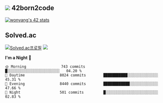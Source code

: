 
## <img src="https://img.shields.io/badge/-000000?style=flat&logo=42&logoColor=white"> 42born2code
<!--[![wonyang's 42 stats](https://badge42.vercel.app/api/v2/cl5nhe5b6007809kydha7ht42/stats?cursusId=21&coalitionId=88)](https://profile.intra.42.fr/users/wonyang)-->

[![wonyang's 42 stats](https://badge.mediaplus.ma/starryblue/wonyang?1337Badge=off&UM6P=off)](https://github.com/oakoudad/badge42)

## Solved.ac
[![Solved.ac프로필](http://mazassumnida.wtf/api/v2/generate_badge?boj=bennyws)](https://solved.ac/bennyws)
<a href="https://solved.ac/bennyws"><img src="http://mazandi.herokuapp.com/api?handle=bennyws&theme=cold"/></a>

<!--START_SECTION:waka-->
**I'm a Night 🦉** 

```text
🌞 Morning                743 commits         █░░░░░░░░░░░░░░░░░░░░░░░░   04.20 % 
🌆 Daytime                8024 commits        ███████████░░░░░░░░░░░░░░   45.31 % 
🌃 Evening                8440 commits        ████████████░░░░░░░░░░░░░   47.66 % 
🌙 Night                  501 commits         █░░░░░░░░░░░░░░░░░░░░░░░░   02.83 % 
```



<!--END_SECTION:waka-->
